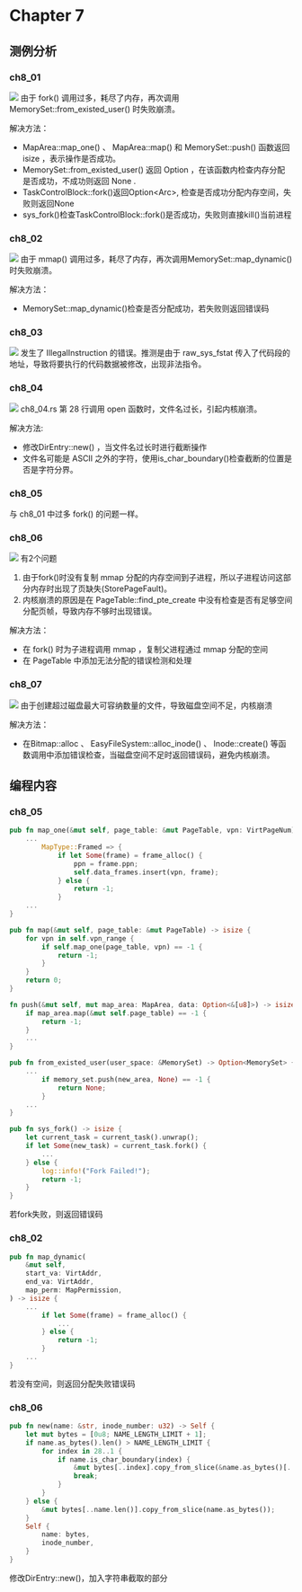# Chapter 7
## 测例分析
### ch8\_01
![](ch8_01.png)
由于 fork() 调用过多，耗尽了内存，再次调用MemorySet::from_existed_user() 时失败崩溃。

解决方法：
- MapArea::map_one() 、 MapArea::map() 和 MemorySet::push() 函数返回 isize ，表示操作是否成功。
- MemorySet::from_existed_user() 返回 Option<MemorySet> ，在该函数内检查内存分配是否成功，不成功则返回 None .
- TaskControlBlock::fork()返回Option<Arc<TaskControlBlock>>, 检查是否成功分配内存空间，失败则返回None
- sys_fork()检查TaskControlBlock::fork()是否成功，失败则直接kill()当前进程
### ch8\_02
![](ch8_02.png) 
由于 mmap() 调用过多，耗尽了内存，再次调用MemorySet::map_dynamic() 时失败崩溃。

解决方法：
- MemorySet::map_dynamic()检查是否分配成功，若失败则返回错误码

### ch8\_03
![](ch8_03.png)
发生了 IllegalInstruction 的错误。推测是由于 raw_sys_fstat 传入了代码段的地址，导致将要执行的代码数据被修改，出现非法指令。
### ch8\_04
![](ch8_04.png)
ch8_04.rs 第 28 行调用 open 函数时，文件名过长，引起内核崩溃。

解决方法:
- 修改DirEntry::new() ，当文件名过长时进行截断操作
- 文件名可能是 ASCII 之外的字符，使用is_char_boundary()检查截断的位置是否是字符分界。
### ch8\_05 
与 ch8_01 中过多 fork() 的问题一样。
### ch8\_06
![](ch8_06.png)
有2个问题
1. 由于fork()时没有复制 mmap 分配的内存空间到子进程，所以子进程访问这部分内存时出现了页缺失(StorePageFault)。
2. 内核崩溃的原因是在 PageTable::find_pte_create 中没有检查是否有足够空间分配页帧，导致内存不够时出现错误。

解决方法：
- 在 fork() 时为子进程调用 mmap ，复制父进程通过 mmap 分配的空间
- 在 PageTable 中添加无法分配的错误检测和处理
### ch8\_07
![](ch8_07.png)
由于创建超过磁盘最大可容纳数量的文件，导致磁盘空间不足，内核崩溃

解决方法：
- 在Bitmap::alloc 、 EasyFileSystem::alloc_inode() 、 Inode::create() 等函数调用中添加错误检查，当磁盘空间不足时返回错误码，避免内核崩溃。

## 编程内容
### ch8_05

```rust
pub fn map_one(&mut self, page_table: &mut PageTable, vpn: VirtPageNum) -> isize {
	...
		MapType::Framed => {
			if let Some(frame) = frame_alloc() {
				ppn = frame.ppn;
				self.data_frames.insert(vpn, frame);
			} else {
				return -1;
			}
	...
}

```
```rust
pub fn map(&mut self, page_table: &mut PageTable) -> isize {
	for vpn in self.vpn_range {
		if self.map_one(page_table, vpn) == -1 {
			return -1;
		}
	}
	return 0;
}

```
```rust
fn push(&mut self, mut map_area: MapArea, data: Option<&[u8]>) -> isize {
	if map_area.map(&mut self.page_table) == -1 {
		return -1;
	}
	...
}

```
```rust
pub fn from_existed_user(user_space: &MemorySet) -> Option<MemorySet> {
	...
		if memory_set.push(new_area, None) == -1 {
			return None;
		}
	...
}

```
```rust
pub fn sys_fork() -> isize {
    let current_task = current_task().unwrap();
    if let Some(new_task) = current_task.fork() {
		...
    } else {
        log::info!("Fork Failed!");
        return -1;
    }
}
```
若fork失败，则返回错误码

### ch8_02
```rust
pub fn map_dynamic(
	&mut self,
	start_va: VirtAddr,
	end_va: VirtAddr,
	map_perm: MapPermission,
) -> isize {
	...
		if let Some(frame) = frame_alloc() {
			...
		} else {
			return -1;
		}
	...
}
```
若没有空间，则返回分配失败错误码

### ch8_06
```rust
pub fn new(name: &str, inode_number: u32) -> Self {
	let mut bytes = [0u8; NAME_LENGTH_LIMIT + 1];
	if name.as_bytes().len() > NAME_LENGTH_LIMIT {
		for index in 28..1 {
			if name.is_char_boundary(index) {
				&mut bytes[..index].copy_from_slice(&name.as_bytes()[..index]);
				break;
			}
		}
	} else {
		&mut bytes[..name.len()].copy_from_slice(name.as_bytes());
	}
	Self {
		name: bytes,
		inode_number,
	}
}
```
修改DirEntry::new()，加入字符串截取的部分